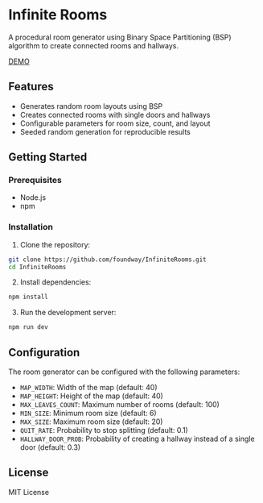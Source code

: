 # Infinite Rooms

A procedural room generator using Binary Space Partitioning (BSP) algorithm to create connected rooms and hallways.

[DEMO](https://foundway.github.io/InfiniteRooms/)

## Features

- Generates random room layouts using BSP
- Creates connected rooms with single doors and hallways
- Configurable parameters for room size, count, and layout
- Seeded random generation for reproducible results

## Getting Started

### Prerequisites

- Node.js
- npm

### Installation

1. Clone the repository:
```bash
git clone https://github.com/foundway/InfiniteRooms.git
cd InfiniteRooms
```

2. Install dependencies:
```bash
npm install
```

3. Run the development server:
```bash
npm run dev
```

## Configuration

The room generator can be configured with the following parameters:

- `MAP_WIDTH`: Width of the map (default: 40)
- `MAP_HEIGHT`: Height of the map (default: 40)
- `MAX_LEAVES_COUNT`: Maximum number of rooms (default: 100)
- `MIN_SIZE`: Minimum room size (default: 6)
- `MAX_SIZE`: Maximum room size (default: 20)
- `QUIT_RATE`: Probability to stop splitting (default: 0.1)
- `HALLWAY_DOOR_PROB`: Probability of creating a hallway instead of a single door (default: 0.3)

## License

MIT License
